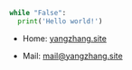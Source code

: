 ```python
while "False":
  print('Hello world!')
```

- Home: [yangzhang.site](https://yangzhang.site)

- Mail: [mail@yangzhang.site](mailto:mail@yangzhang.site)
